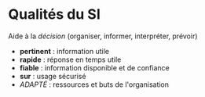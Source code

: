 # Qualités du SI

Aide à la *décision* (organiser, informer, interpréter, prévoir)

* **pertinent** : information utile
* **rapide** : réponse en temps utile
* **fiable** : information disponible et de confiance
* **sur** : usage sécurisé
* *ADAPTÉ* : ressources et buts de l'organisation